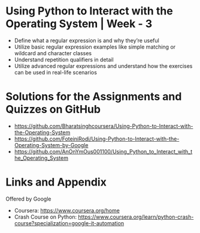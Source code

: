 # Using Python to Interact with the Operating System | Week - 3
* Define what a regular expression is and why they’re useful
* Utilize basic regular expression examples like simple matching or wildcard and character classes
* Understand repetition qualifiers in detail
* Utilize advanced regular expressions and understand how the exercises can be used in real-life scenarios


Solutions for the Assignments and Quizzes on GitHub 
========================================================
- https://github.com/Bharatsinghcoursera/Using-Python-to-Interact-with-the-Operating-System
- https://github.com/FoteiniRodi/Using-Python-to-Interact-with-the-Operating-System-by-Google
- https://github.com/AnOnYmOus001100/Using_Python_to_Interact_with_the_Operating_System

Links and Appendix
========================================================
Offered by Google

- Coursera: https://www.coursera.org/home
- Crash Course on Python: https://www.coursera.org/learn/python-crash-course?specialization=google-it-automation
